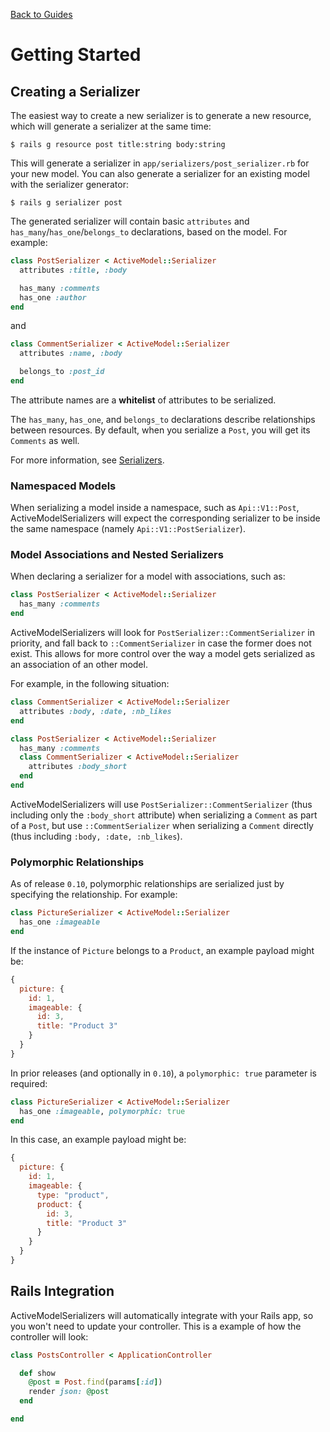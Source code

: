 [Back to Guides](../README.md)

# Getting Started

## Creating a Serializer

The easiest way to create a new serializer is to generate a new resource, which
will generate a serializer at the same time:

```
$ rails g resource post title:string body:string
```

This will generate a serializer in `app/serializers/post_serializer.rb` for
your new model. You can also generate a serializer for an existing model with
the serializer generator:

```
$ rails g serializer post
```

The generated serializer will contain basic `attributes` and
`has_many`/`has_one`/`belongs_to` declarations, based on the model. For example:

```ruby
class PostSerializer < ActiveModel::Serializer
  attributes :title, :body

  has_many :comments
  has_one :author
end
```

and

```ruby
class CommentSerializer < ActiveModel::Serializer
  attributes :name, :body

  belongs_to :post_id
end
```

The attribute names are a **whitelist** of attributes to be serialized.

The `has_many`, `has_one`, and `belongs_to` declarations describe relationships between
resources. By default, when you serialize a `Post`, you will get its `Comments`
as well.

For more information, see [Serializers](/docs/general/serializers.md).

### Namespaced Models

When serializing a model inside a namespace, such as `Api::V1::Post`, ActiveModelSerializers will expect the corresponding serializer to be inside the same namespace (namely `Api::V1::PostSerializer`).

### Model Associations and Nested Serializers

When declaring a serializer for a model with associations, such as:
```ruby
class PostSerializer < ActiveModel::Serializer
  has_many :comments
end
```
ActiveModelSerializers will look for `PostSerializer::CommentSerializer` in priority, and fall back to `::CommentSerializer` in case the former does not exist. This allows for more control over the way a model gets serialized as an association of an other model.

For example, in the following situation:

```ruby
class CommentSerializer < ActiveModel::Serializer
  attributes :body, :date, :nb_likes
end

class PostSerializer < ActiveModel::Serializer
  has_many :comments
  class CommentSerializer < ActiveModel::Serializer
    attributes :body_short
  end
end
```

ActiveModelSerializers will use `PostSerializer::CommentSerializer` (thus including only the `:body_short` attribute) when serializing a `Comment` as part of a `Post`, but use `::CommentSerializer` when serializing a `Comment` directly (thus including `:body, :date, :nb_likes`).

### Polymorphic Relationships

As of release `0.10`, polymorphic relationships are serialized just by specifying the relationship. For example:

```ruby
class PictureSerializer < ActiveModel::Serializer
  has_one :imageable
end
```

If the instance of `Picture` belongs to a `Product`, an example payload might be:

```javascript
{
  picture: {
    id: 1,
    imageable: {
      id: 3,
      title: "Product 3"
    }
  }
}
```

In prior releases (and optionally in `0.10`), a `polymorphic: true` parameter is required:

```ruby
class PictureSerializer < ActiveModel::Serializer
  has_one :imageable, polymorphic: true
end
```

In this case, an example payload might be:

```javascript
{
  picture: {
    id: 1,
    imageable: {
      type: "product",
      product: {
        id: 3,
        title: "Product 3"
      }
    }
  }
}
```

## Rails Integration

ActiveModelSerializers will automatically integrate with your Rails app,
so you won't need to update your controller.
This is a example of how the controller will look:

```ruby
class PostsController < ApplicationController

  def show
    @post = Post.find(params[:id])
    render json: @post
  end

end
```
